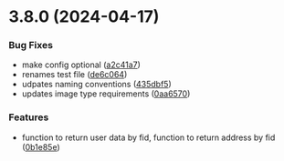 # 3.8.0 (2024-04-17)


### Bug Fixes

* make config optional ([a2c41a7](https://github.com/PinataCloud/pinata-fdk/commit/a2c41a72b837d86cd4d5e4cbf2ea2a11803d0e41))
* renames test file ([de6c064](https://github.com/PinataCloud/pinata-fdk/commit/de6c06416d2b0d9269bbdc7c9b9b195f91c22d54))
* udpates naming conventions ([435dbf5](https://github.com/PinataCloud/pinata-fdk/commit/435dbf5ef82dfc5711615098ba586f2c1c41cc8d))
* updates image type requirements ([0aa6570](https://github.com/PinataCloud/pinata-fdk/commit/0aa657007aa00b3e87f194df4c7b23c5db8fc8d3))


### Features

* function to return user data by fid, function to return address by fid ([0b1e85e](https://github.com/PinataCloud/pinata-fdk/commit/0b1e85e59bedc82751494e267c6c1610c87102bf))



